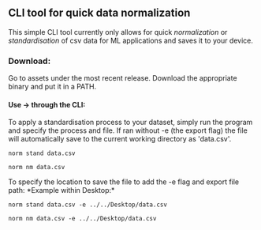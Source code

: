 ## CLI tool for quick data normalization

This simple CLI tool currently only allows for quick *normalization* or *standardisation* of csv data for ML applications and saves it to your device.

### Download:
Go to assets under the most recent release. Download the appropriate binary and put it in a PATH.

#### Use -> through the CLI:
<p> To apply a standardisation process to your dataset, simply run the program and specify the process and file. If ran without -e (the export flag) the file will automatically save to the current working directory as 'data.csv'. </p>

```
norm stand data.csv
```
```
norm nm data.csv
```
<p> To specify the location to save the file to add the -e flag and export file path:
*Example within Desktop:*

```
norm stand data.csv -e ../../Desktop/data.csv
```
```
norm nm data.csv -e ../../Desktop/data.csv
```


